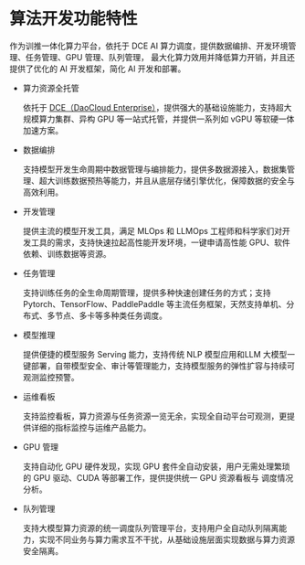 # 算法开发功能特性

作为训推一体化算力平台，依托于 DCE AI 算力调度，提供数据编排、开发环境管理、任务管理、GPU 管理、队列管理，
最大化算力效用并降低算力开销，并且还提供了优化的 AI 开发框架，简化 AI 开发和部署。

- 算力资源全托管

    依托于 [DCE（DaoCloud Enterprise）](https://docs.daocloud.io/)，提供强大的基础设施能力，支持超大规模算力集群、异构 GPU 等一站式托管，并提供一系列如 vGPU 等软硬一体加速方案。

- 数据编排

    支持模型开发生命周期中数据管理与编排能力，提供多数据源接入，数据集管理、超大训练数据预热等能力，并且从底层存储引擎优化，保障数据的安全与高效利用。

- 开发管理

    提供主流的模型开发工具，满足 MLOps 和 LLMOps 工程师和科学家们对开发工具的需求，支持快速拉起高性能开发环境，一键申请高性能 GPU、软件依赖、训练数据等资源。

- 任务管理

    支持训练任务的全生命周期管理，提供多种快速创建任务的方式；支持 Pytorch、TensorFlow、PaddlePaddle 等主流任务框架，天然支持单机、分布式、多节点、多卡等多种类任务调度。

- 模型推理

    提供便捷的模型服务 Serving 能力，支持传统 NLP 模型应用和LLM 大模型一键部署，自带模型安全、审计等管理能力，支持模型服务的弹性扩容与持续可观测监控预警。

- 运维看板

    支持监控看板，算力资源与任务资源一览无余，实现全自动平台可观测，更提供详细的指标监控与运维产品能力。

- GPU 管理

    支持自动化 GPU 硬件发现，实现 GPU 套件全自动安装，用户无需处理繁琐的 GPU 驱动、CUDA 等部署工作，提供提供统一 GPU 资源看板与 调度情况分析。

- 队列管理

    支持大模型算力资源的统一调度队列管理平台，支持用户全自动队列隔离能力，实现不同业务与算力需求互不干扰，从基础设施层面实现数据与算力资源安全隔离。
